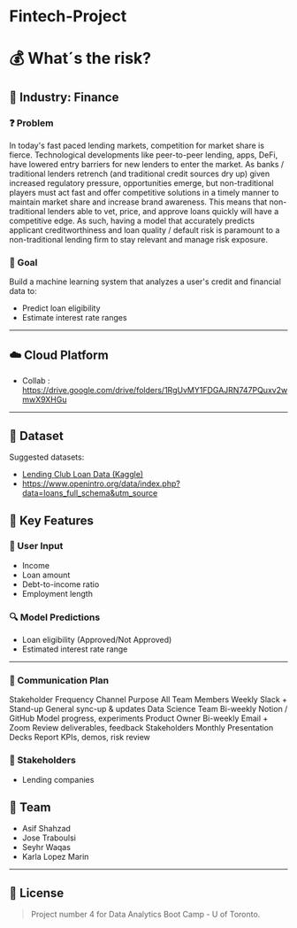 # Fintech-Project

# 💰 What´s the risk?

## 📍 Industry: Finance

### ❓ Problem
In today's fast paced lending markets, competition for market share is fierce. Technological developments like peer-to-peer lending, apps, DeFi, have lowered entry barriers for new lenders to enter the market. As banks / traditional lenders retrench (and traditional credit sources dry up) given increased regulatory pressure, opportunities emerge, but non-traditional players must act fast and offer competitive solutions in a timely manner to maintain market share and increase brand awareness. This means that non-traditional lenders able to vet, price, and approve loans quickly will have a competitive edge. As such, having a model that accurately predicts  applicant creditworthiness and loan quality / default risk is paramount to a non-traditional lending firm to stay relevant and manage risk exposure.

### 🎯 Goal
Build a machine learning system that analyzes a user's credit and financial data to:
- Predict loan eligibility
- Estimate interest rate ranges

---
## ☁️ Cloud Platform
  - Collab : https://drive.google.com/drive/folders/1RgUvMY1FDGAJRN747PQuxv2wmwX9XHGu
---

## 📂 Dataset
Suggested datasets:
- [Lending Club Loan Data (Kaggle)](https://www.kaggle.com/datasets/wordsforthewise/lending-club)
- https://www.openintro.org/data/index.php?data=loans_full_schema&utm_source

## 🧠 Key Features

### 🔢 User Input
- Income  
- Loan amount  
- Debt-to-income ratio  
- Employment length  
  

### 🔍 Model Predictions
- Loan eligibility (Approved/Not Approved)
- Estimated interest rate range

---
### 📣 Communication Plan
Stakeholder	Frequency	Channel	Purpose
All Team Members	Weekly	Slack + Stand-up	General sync-up & updates
Data Science Team	Bi-weekly	Notion / GitHub	Model progress, experiments
Product Owner	Bi-weekly	Email + Zoom	Review deliverables, feedback
Stakeholders	Monthly	Presentation Decks	Report KPIs, demos, risk review

### 👥 Stakeholders
- Lending companies

## 👥 Team
>
- Asif Shahzad
- Jose Traboulsi
- Seyhr Waqas
- Karla Lopez Marin
---

## 📄 License
> Project number 4 for Data Analytics Boot Camp - U of Toronto.


